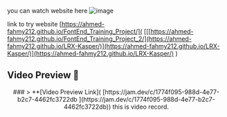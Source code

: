you can watch website here 
![image](https://github.com/user-attachments/assets/a8c567fa-e298-4fc9-a9f9-4ff3da360739)

link to try website
[https://ahmed-fahmy212.github.io/FontEnd_Training_Project/](
[[[https://ahmed-fahmy212.github.io/FontEnd_Training_Project_2/](https://ahmed-fahmy212.github.io/LRX-Kasper/)](https://ahmed-fahmy212.github.io/LRX-Kasper/)](https://ahmed-fahmy212.github.io/LRX-Kasper/)
)


## Video Preview 🎉

<div align="center">
### > **[Video Preview Link](
[https://jam.dev/c/1774f095-988d-4e77-b2c7-4462fc3722db
](https://jam.dev/c/1774f095-988d-4e77-b2c7-4462fc3722db))
this is video record.

</div>
